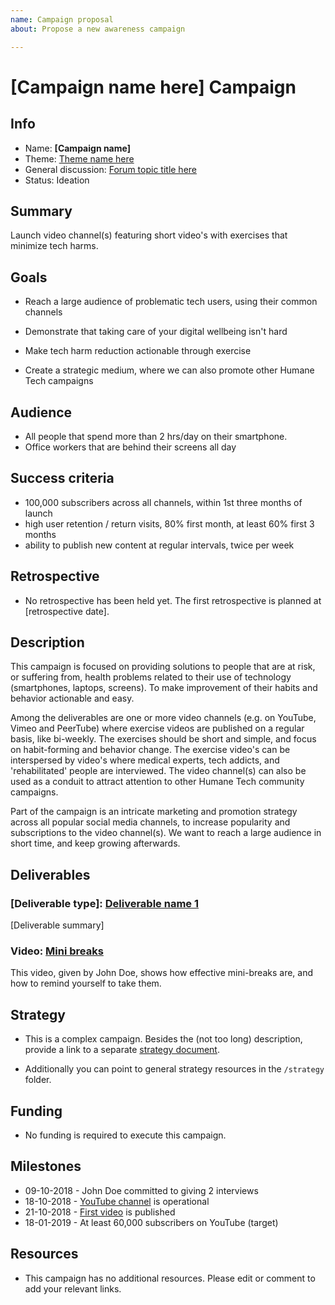 ```yaml
---
name: Campaign proposal
about: Propose a new awareness campaign

---
```


# [Campaign name here] Campaign

<!-- Please fill in the information below each header according to the instructions.

       - Do NOT remove section headers. Instead add the placeholder text if the section is not needed.
       - You can leave the comments. They can be helpful when editing the issue later on.
       - Replace brackets with appropriate information (unless part of a link), leaving formatting intact.
       - The non-comments texts below provide examples, unless they are placeholder text

    Note: You will not be wasting your time documenting all this. The information in this issue
          should be copied to the Campaign README.md after your feedback is incorporated.
-->

## Info 

<!-- Provide short name that reflects the gist of the campaign, used as working title.
      Also add the link to community forum topic that is used for general discussion. 

      Valid values for 'Status' are: Ideation, Preparing, Launched, Finished
-->

- Name: **[Campaign name]**
- Theme: [Theme name here](url-to-theme-readme)
- General discussion: [Forum topic title here](forum-topic-url)
- Status: Ideation

## Summary 

<!-- Clear and concise explanation in 1-3 lines of text. -->

Launch video channel(s) featuring short video's with exercises that minimize tech harms.

## Goals

<!-- Bullet list of the intended effects of the campaign, separated by empty lines. -->

- Reach a large audience of problematic tech users, using their common channels

- Demonstrate that taking care of your digital wellbeing isn't hard

- Make tech harm reduction actionable through exercise

- Create a strategic medium, where we can also promote other Humane Tech campaigns

## Audience

<!-- The demographic audience the campaign is targeted to. -->

- All people that spend more than 2 hrs/day on their smartphone.
- Office workers that are behind their screens all day

## Success criteria

<!-- (optional) Bullet list detailing how success is measured. -->

- 100,000 subscribers across all channels, within 1st three months of launch
- high user retention / return visits, 80% first month, at least 60% first 3 months
- ability to publish new content at regular intervals, twice per week

## Retrospective

<!-- (optional) Analysis of results after campaign has ended, to see if success criteria were met, and to learn lessons for future campaigns. Use the placeholder text is no retrospective was held yet. Add a date indicator if possible (e.g. 'after 3 months', '24-11-2018'). -->

- No retrospective has been held yet. The first retrospective is planned at [retrospective date].

## Description

<!-- A longer, more elaborate description (one or more paragraphs of text) -->

This campaign is focused on providing solutions to people that are at risk, or suffering from, health problems related to their use of technology (smartphones, laptops, screens). To make improvement of their habits and behavior actionable and easy.

Among the deliverables are one or more video channels (e.g. on YouTube, Vimeo and PeerTube) where exercise videos are published on a regular basis, like bi-weekly. The exercises should be short and simple, and focus on habit-forming and behavior change. The exercise video's can be interspersed by video's where medical experts, tech addicts, and 'rehabilitated' people are interviewed. The video channel(s) can also be used as a conduit to attract attention to other Humane Tech community campaigns.

Part of the campaign is an intricate marketing and promotion strategy across all popular social media channels, to increase popularity and subscriptions to the video channel(s). We want to reach a large audience in short time, and keep growing afterwards.

## Deliverables

<!-- Sub-headers with the planned deliverables and their summaries. Update this later to reflect changes.  The second sub-header gives an example. -->

### [Deliverable type]: [Deliverable name 1](deliverable-url) 

[Deliverable summary]

### Video: [Mini breaks](deliverable2-url)

This video, given by John Doe, shows how effective mini-breaks are, and how to remind yourself to take them.

## Strategy

<!-- Outline the (draft) strategy required to attain the success criteria (one or more paragraphs of text, use formatting - like lists - where appropriate). Use this placeholder text if this section is not needed:

- This campaign does not require a strategy. Strategy is defined on the Theme, or in Deliverables.
 -->

- This is a complex campaign. Besides the (not too long) description, provide a link to a separate [strategy document](campaigns/[campaign-folder]/campaign-strategy.md).

- Additionally you can point to general strategy resources in the `/strategy` folder.

## Funding

<!-- (optional) Financial requirements, required budget, ways to obtain funds (keep it short, couple of paragraphs, some bullets). If necessary link to separate detailed funding document. Use the placeholder text if no funding is required. -->

- No funding is required to execute this campaign. 

## Milestones

<!-- (optional) Bullet list of past and future milestones for the campaign. Or placeholder bullet "No milestones have been defined." -->

- 09-10-2018 - John Doe committed to giving 2 interviews
- 18-10-2018 - [YouTube channel](channel-url) is operational
- 21-10-2018 - [First video](video-url) is published
- 18-01-2019 - At least 60,000 subscribers on YouTube (target)

## Resources

<!-- (optional) Links to relevant folders, files and external information, or leave the placeholder text. -->

- This campaign has no additional resources. Please edit or comment to add your relevant links.
